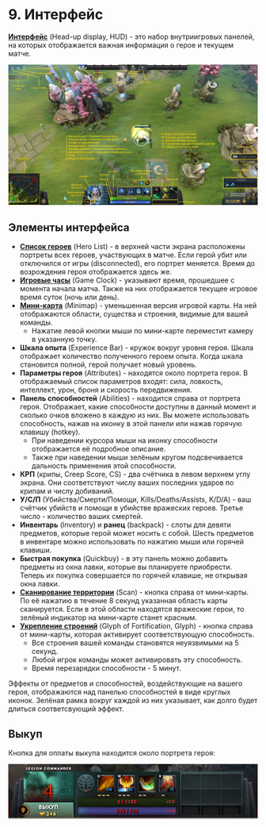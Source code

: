 # 9. Интерфейс

[**Интерфейс**](https://dota2-ru.gamepedia.com/%D0%98%D0%BD%D1%82%D0%B5%D1%80%D1%84%D0%B5%D0%B9%D1%81) (Head-up display, HUD) - это набор внутриигровых панелей, на которых отображается важная информация о герое и текущем матче.

![Интерфейс](images/9.1_interface.jpg)

## Элементы интерфейса

* [**Список героев**](https://dota2-ru.gamepedia.com/%D0%98%D0%BD%D1%82%D0%B5%D1%80%D1%84%D0%B5%D0%B9%D1%81#.D0.A1.D0.BF.D0.B8.D1.81.D0.BE.D0.BA_.D0.B3.D0.B5.D1.80.D0.BE.D0.B5.D0.B2) (Hero List) - в верхней части экрана расположены портреты всех героев, участвующих в матче. Если герой убит или отключился от игры (disconnected), его портрет меняется. Время до возрождения героя отображается здесь же.
* [**Игровые часы**](https://dota2-ru.gamepedia.com/%D0%98%D0%BD%D1%82%D0%B5%D1%80%D1%84%D0%B5%D0%B9%D1%81#.D0.98.D0.B3.D1.80.D0.BE.D0.B2.D1.8B.D0.B5_.D1.87.D0.B0.D1.81.D1.8B) (Game Clock) - указывают время, прошедшее с момента начала матча. Также на них отображается текущее игровое время суток (ночь или день).
* [**Мини-карта**](https://dota2-ru.gamepedia.com/%D0%9C%D0%B8%D0%BD%D0%B8-%D0%BA%D0%B0%D1%80%D1%82%D0%B0) (Minimap) - уменьшенная версия игровой карты. На ней отображаются области, существа и строения, видимые для вашей команды.
    * Нажатие левой кнопки мыши по мини-карте переместит камеру в указанную точку.
* **Шкала опыта** (Experience Bar) - кружок вокруг уровня героя. Шкала отображает количество полученного героем опыта. Когда шкала становится полной, герой получает новый уровень.
* **Параметры героя** (Attributes) - находятся около портрета героя. В отображаемый список параметров входят: сила, ловкость, интеллект, урон, броня и скорость передвижения.
* **Панель способностей** (Abilities) - находится справа от портрета героя. Отображает, какие способности доступны в данный момент и сколько очков вложено в каждую из них. Вы можете использовать способность, нажав на иконку в этой панели или нажав горячую клавишу (hotkey).
    * При наведении курсора мыши на иконку способности отображается её подробное описание.
    * Также при наведении мыши зелёным кругом подсвечивается дальность применения этой способности.
* **КРП** (крипы, Creep Score, CS) - два счётчика в левом верхнем углу экрана. Они соответствуют числу ваших последних ударов по крипам и числу добиваний.
* **У/С/П** (Убийства/Смерти/Помощи, Kills/Deaths/Assists, K/D/A) - ваш счётчик убийств и помощи в убийстве вражеских героев. Третье число - количество ваших смертей.
* **Инвентарь** (Inventory) и **ранец** (backpack) - слоты для девяти предметов, которые герой может носить с собой. Шесть предметов в инвентаре можно использовать по нажатию мыши или горячей клавиши.
* **Быстрая покупка** (Quickbuy) - в эту панель можно добавить предметы из окна лавки, которые вы планируете приобрести. Теперь их покупка совершается по горячей клавише, не открывая окна лавки.
* [**Сканирование территории**](https://dota2-ru.gamepedia.com/%D0%A1%D0%BA%D0%B0%D0%BD%D0%B8%D1%80%D0%BE%D0%B2%D0%B0%D0%BD%D0%B8%D0%B5_%D1%82%D0%B5%D1%80%D1%80%D0%B8%D1%82%D0%BE%D1%80%D0%B8%D0%B8) (Scan) - кнопка справа от мини-карты. По её нажатию в течение 8 секунд указанная область карты сканируется. Если в этой области находятся вражеские герои, то зелёный индикатор на мини-карте станет красным.
* [**Укрепление строений**](https://dota2-ru.gamepedia.com/%D0%A1%D1%82%D1%80%D0%BE%D0%B5%D0%BD%D0%B8%D1%8F#.D0.A3.D0.BA.D1.80.D0.B5.D0.BF.D0.BB.D0.B5.D0.BD.D0.B8.D0.B5_.D1.81.D1.82.D1.80.D0.BE.D0.B5.D0.BD.D0.B8.D0.B9) (Glyph of Fortification, Glyph) - кнопка справа от мини-карты, которая активирует соответствующую способность.
    * Все строения вашей команды становятся неуязвимыми на 5 секунд.
    * Любой игрок команды может активировать эту способность.
    * Время перезарядки способности - 5 минут.

Эффекты от предметов и способностей, воздействующие на вашего героя, отображаются над панелью способностей в виде круглых иконок. Зелёная рамка вокруг каждой из них указывает, как долго будет длиться соответсвующий эффект.

## Выкуп

Кнопка для оплаты выкупа находится около портрета героя:

![Выкуп](images/9.2_buyback.png)

